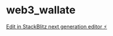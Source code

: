 # web3_wallate

[Edit in StackBlitz next generation editor ⚡️](https://stackblitz.com/~/github.com/Chhinvanchhai/web3_wallate)
